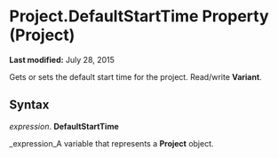 
# Project.DefaultStartTime Property (Project)

 **Last modified:** July 28, 2015

Gets or sets the default start time for the project. Read/write  **Variant**.

## Syntax

 _expression_. **DefaultStartTime**

 _expression_A variable that represents a  **Project** object.

